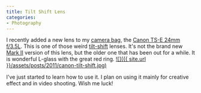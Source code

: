 ```yaml
---
title: Tilt Shift Lens
categories:
- Photography
---
```


I recently added a new lens to my [camera bag](http://wiki.thingelstad.com/wiki/Camera_Bag), the [Canon TS-E 24mm f/3.5L](http://www.usa.canon.com/cusa/support/consumer/eos_slr_camera_systems/lenses/ts_e_24mm_f_3_5l). This is one of those weird [tilt-shift](http://en.wikipedia.org/wiki/Tilt-shift) lenses. It's not the brand new [Mark II](http://www.usa.canon.com/cusa/consumer/products/cameras/ef_lens_lineup/ts_e_24mm_f_3_5l_ii) version of this lens, but the older one that has been out for a while. It is wonderful L-glass with the great red ring.
[![]({{ site.url }}/assets/posts/2011/canon-tilt-shift.jpg)](ttp://www.usa.canon.com/cusa/support/consumer/eos_slr_camera_systems/lenses/ts_e_24mm_f_3_5l)

I've just started to learn how to use it. I plan on using it mainly for creative effect and in video shooting. Wish me luck!
